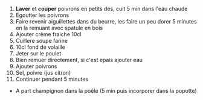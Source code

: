 1. **Laver** et **couper** poivrons en petits dés, cuit 5 min dans l'eau chaude
1. Egoutter les poivrons
1. Faire revenir aiguillettes dans du beurre, les faire un peu dorer 5 minutes en la remuant avec spatule en bois
1. Ajouter crème fraiche 10cl
1. Cuillere soupe farine
1. 10cl fond de volaille
1. Jeter sur le poulet
1. Bien remuer directement, si c'est epais ajouter eau
1. Ajouter poivrons
1. Sel, poivre  (jus citron)
1. Continuer pendant 5 minutes

- A part champignon dans la poêle (5 min  puis incorporer dans la popotte)
